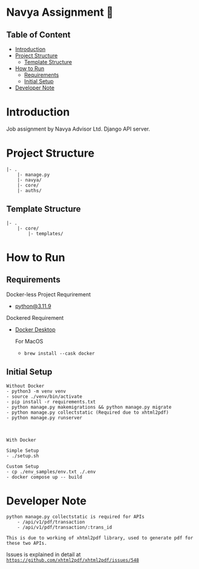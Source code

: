 # Navya Assignment 📨

## Table of Content

- [Introduction](#introduction)
- [Project Structure](#project-structure)
    - [Template Structure](#template-structure)
- [How to Run](#how-to-run)
  - [Requirements](#requirements)
  - [Initial Setup](#initial-setup)
- [Developer Note](#developer-note)

# Introduction

Job assignment by Navya Advisor Ltd. Django API server.

# Project Structure

    |- .
        |- manage.py
        |- navya/
        |- core/
        |- auths/

## Template Structure

    |- .
        |- core/
            |- templates/

# How to Run
## Requirements
Docker-less Project Requrirement
- [python@3.11.9](https://www.python.org/downloads/release/python-3119/)

Dockered Requirement
- [Docker Desktop](https://www.docker.com/products/docker-desktop/)

    For MacOS
    - `brew install --cask docker`

## Initial Setup
    Without Docker
    - python3 -m venv venv
    - source ./venv/bin/activate
    - pip install -r requirements.txt
    - python manage.py makemigrations && python manage.py migrate
    - python manage.py collectstatic (Required due to xhtml2pdf)
    - python manage.py runserver
<br />
    
    With Docker
    
    Simple Setup
    - ./setup.sh

    Custom Setup
    - cp ./env_samples/env.txt ./.env
    - docker compose up -- build

# Developer Note
```
python manage.py collectstatic is required for APIs
    - /api/v1/pdf/transaction
    - /api/v1/pdf/transaction/:trans_id

This is due to working of xhtml2pdf library, used to generate pdf for these two APIs.
```
Issues is explained in detail at [`https://github.com/xhtml2pdf/xhtml2pdf/issues/548`](https://github.com/xhtml2pdf/xhtml2pdf/issues/548)




